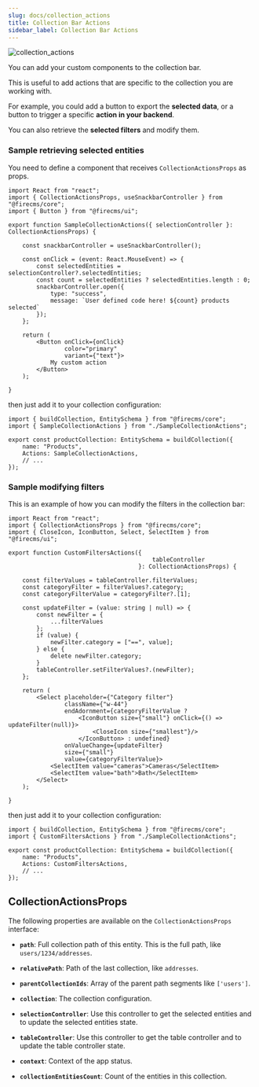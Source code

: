 ```yaml
---
slug: docs/collection_actions
title: Collection Bar Actions
sidebar_label: Collection Bar Actions
---
```



![collection_actions](/img/collection_actions.png)

You can add your custom components to the collection bar.

This is useful to add actions that are specific to the collection you are working with.

For example, you could add a button to export the **selected data**, or a button to trigger a specific **action in your backend**.

You can also retrieve the **selected filters** and modify them.

### Sample retrieving selected entities

You need to define a component that receives `CollectionActionsProps` as props.

```tsx
import React from "react";
import { CollectionActionsProps, useSnackbarController } from "@firecms/core";
import { Button } from "@firecms/ui";

export function SampleCollectionActions({ selectionController }: CollectionActionsProps) {

    const snackbarController = useSnackbarController();

    const onClick = (event: React.MouseEvent) => {
        const selectedEntities = selectionController?.selectedEntities;
        const count = selectedEntities ? selectedEntities.length : 0;
        snackbarController.open({
            type: "success",
            message: `User defined code here! ${count} products selected`
        });
    };

    return (
        <Button onClick={onClick}
                color="primary"
                variant={"text"}>
            My custom action
        </Button>
    );

}
```

then just add it to your collection configuration:

```tsx
import { buildCollection, EntitySchema } from "@firecms/core";
import { SampleCollectionActions } from "./SampleCollectionActions";

export const productCollection: EntitySchema = buildCollection({
    name: "Products",
    Actions: SampleCollectionActions,
    // ...
});
```


### Sample modifying filters

This is an example of how you can modify the filters in the collection bar:

```tsx
import React from "react";
import { CollectionActionsProps } from "@firecms/core";
import { CloseIcon, IconButton, Select, SelectItem } from "@firecms/ui";

export function CustomFiltersActions({
                                         tableController
                                     }: CollectionActionsProps) {

    const filterValues = tableController.filterValues;
    const categoryFilter = filterValues?.category;
    const categoryFilterValue = categoryFilter?.[1];

    const updateFilter = (value: string | null) => {
        const newFilter = {
            ...filterValues
        };
        if (value) {
            newFilter.category = ["==", value];
        } else {
            delete newFilter.category;
        }
        tableController.setFilterValues?.(newFilter);
    };

    return (
        <Select placeholder={"Category filter"}
                className={"w-44"}
                endAdornment={categoryFilterValue ?
                    <IconButton size={"small"} onClick={() => updateFilter(null)}>
                        <CloseIcon size={"smallest"}/>
                    </IconButton> : undefined}
                onValueChange={updateFilter}
                size={"small"}
                value={categoryFilterValue}>
            <SelectItem value="cameras">Cameras</SelectItem>
            <SelectItem value="bath">Bath</SelectItem>
        </Select>
    );

}

```

then just add it to your collection configuration:

```tsx
import { buildCollection, EntitySchema } from "@firecms/core";
import { CustomFiltersActions } from "./SampleCollectionActions";

export const productCollection: EntitySchema = buildCollection({
    name: "Products",
    Actions: CustomFiltersActions,
    // ...
});
```


## CollectionActionsProps

The following properties are available on the `CollectionActionsProps` interface:

- **`path`**: Full collection path of this entity. This is the full path, like `users/1234/addresses`.

- **`relativePath`**: Path of the last collection, like `addresses`.

- **`parentCollectionIds`**: Array of the parent path segments like `['users']`.

- **`collection`**: The collection configuration.

- **`selectionController`**: Use this controller to get the selected entities and to update the selected entities state.

- **`tableController`**: Use this controller to get the table controller and to update the table controller state.

- **`context`**: Context of the app status.

- **`collectionEntitiesCount`**: Count of the entities in this collection.
